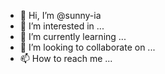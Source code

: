 - 👋 Hi, I’m @sunny-ia
- 👀 I’m interested in ...
- 🌱 I’m currently learning ...
- 💞️ I’m looking to collaborate on ...
- 📫 How to reach me ...

<!---
sunny-ia/sunny-ia is a ✨ special ✨ repository because its `README.md` (this file) appears on your GitHub profile.
You can click the Preview link to take a look at your changes.
--->
